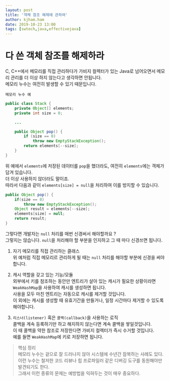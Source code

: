 ```yaml
---
layout: post
title: '객체 참조 해제에 관하여'
author: kjham.ham
date: 2019-10-23 13:00
tags: [swtech,java,effectivejava]
---
```


# 다 쓴 객체 참조를 해제하라

C, C++에서 메모리를 직접 관리하다가 가비지 컬렉터가 있는 Java로 넘어오면서
메모리 관리를 더 이상 하지 않는다고 생각하면 안됩니다.  
메모리 누수는 여전히 발생할 수 있기 때문입니다.  

`메모리 누수 예`  
~~~java
public class Stack {
    private Object[] elements;
    private int size = 0;

    ...

    public Object pop() {
        if (size == 0)
            throw new EmptyStackException();
        return elements[--size];
    }
}
~~~

위 예에서 `elements`에 저장된 데이터를 `pop`을 했더라도, 여전히 `elements`에는 객체가 담겨 있습니다.  
더 이상 사용하지 않더라도 말이죠.  
따라서 다음과 같이 `elements[size] = null`을 처리하여 이를 방지할 수 있습니다.  
~~~java
public Object pop() {
    if(size == 0)
        throw new EmptyStackException();
    Object result = elements[--size];
    elements[size] = null;
    return result;
}
~~~

그렇다면 개발자는 `null` 처리를 매번 신경써서 해야할까요 ?  
그렇지는 않습니다. `null`을 처리해야 할 부분을 인지하고 그 때 마다 신경쓰면 됩니다.  

1. 자기 메모리를 직접 관리하는 클래스  
위 예처럼 직접 메모리르 관리하게 될 때는 `null` 처리를 해야할 부분에 신경을 써야 합니다.  

2. 캐시 역할을 갖고 있는 기능/모듈  
외부에서 키를 참조하는 동안만 엔트리가 살아 있는 캐시가 필요한 상황이라면 `WeakHashMap`을 사용하여 캐시를 생성하면 됩니다.  
사용을 모두 마친 엔트리는 자동으로 캐시를 제거할 것입니다.  
이 외에는 캐시를 생성할 때 유효기간을 만들거나, 일정 시간마다 제거할 수 있도록 해야합니다.  

3. `리스너(listener)` 혹은 `콜백(callback)`을 사용하는 로직  
콜백을 계속 등록하기만 하고 해지하지 않는다면 계속 콜백을 쌓일것입니다.  
이 때 콜백을 약한 참조로 저장한다면 가비지 컬렉터가 즉시 수거할 것입니다.  
예를 들면 `WeakHashMap`에 키로 저장하면 됩니다.  

> 핵심 정리  
메모리 누수는 겉으로 잘 드러나지 않아 시스템에 수년간 잠복하는 사례도 있다.  
이런 누수는 철저한 코드 리뷰나 힙 프로파일러 같은 디버깅 도구를 동원해야만 발견되기도 한다.  
그래서 이런 종류의 문제는 예방법을 익혀두는 것이 매우 중요하다.
